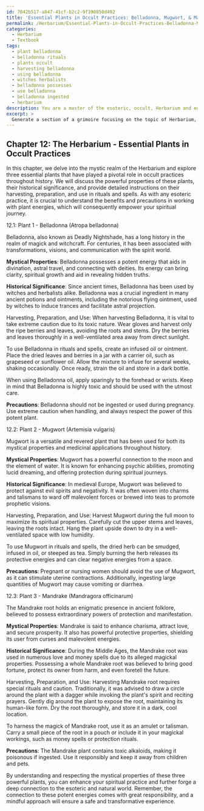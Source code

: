 ```yaml
---
id: 7042b517-a847-41cf-b2c2-9f390850d492
title: 'Essential Plants in Occult Practices: Belladonna, Mugwort, & Mandrake'
permalink: /Herbarium/Essential-Plants-in-Occult-Practices-Belladonna-Mugwort-Mandrake/
categories:
  - Herbarium
  - Textbook
tags:
  - plant belladonna
  - belladonna rituals
  - plants occult
  - harvesting belladonna
  - using belladonna
  - witches herbalists
  - belladonna possesses
  - use belladonna
  - belladonna ingested
  - herbarium
description: You are a master of the esoteric, occult, Herbarium and education, you have written many textbooks on the subject in ways that provide students with rich and deep understanding of the subject. You are being asked to write textbook-like sections on a topic and you do it with full context, explainability, and reliability in accuracy to the true facts of the topic at hand, in a textbook style that a student would easily be able to learn from, in a rich, engaging, and contextual way. Always include relevant context (such as formulas and history), related concepts, and in a way that someone can gain deep insights from.
excerpt: > 
  Generate a section of a grimoire focusing on the topic of Herbarium, specifically covering the mystical properties of three essential plants, their historical significance in occult practices, and detailed instructions on how to harvest, prepare, and use these plants in rituals and spells. Provide insight into the benefits and precautions to be taken while working with each plant and how they can enhance the practitioner's spiritual journey.
---
```

## Chapter 12: The Herbarium - Essential Plants in Occult Practices

In this chapter, we delve into the mystic realm of the Herbarium and explore three essential plants that have played a pivotal role in occult practices throughout history. We will discuss the powerful properties of these plants, their historical significance, and provide detailed instructions on their harvesting, preparation, and use in rituals and spells. As with any esoteric practice, it is crucial to understand the benefits and precautions in working with plant energies, which will consequently empower your spiritual journey.

12.1: Plant 1 - Belladonna (Atropa belladonna)

Belladonna, also known as Deadly Nightshade, has a long history in the realm of magick and witchcraft. For centuries, it has been associated with transformations, visions, and communication with the spirit world.

**Mystical Properties**: Belladonna possesses a potent energy that aids in divination, astral travel, and connecting with deities. Its energy can bring clarity, spiritual growth and aid in revealing hidden truths.

**Historical Significance**: Since ancient times, Belladonna has been used by witches and herbalists alike. Belladonna was a crucial ingredient in many ancient potions and ointments, including the notorious flying ointment, used by witches to induce trances and facilitate astral projection.

Harvesting, Preparation, and Use: When harvesting Belladonna, it is vital to take extreme caution due to its toxic nature. Wear gloves and harvest only the ripe berries and leaves, avoiding the roots and stems. Dry the berries and leaves thoroughly in a well-ventilated area away from direct sunlight.

To use Belladonna in rituals and spells, create an infused oil or ointment. Place the dried leaves and berries in a jar with a carrier oil, such as grapeseed or sunflower oil. Allow the mixture to infuse for several weeks, shaking occasionally. Once ready, strain the oil and store in a dark bottle.

When using Belladonna oil, apply sparingly to the forehead or wrists. Keep in mind that Belladonna is highly toxic and should be used with the utmost care.

**Precautions**: Belladonna should not be ingested or used during pregnancy. Use extreme caution when handling, and always respect the power of this potent plant.

12.2: Plant 2 - Mugwort (Artemisia vulgaris)

Mugwort is a versatile and revered plant that has been used for both its mystical properties and medicinal applications throughout history.

**Mystical Properties**: Mugwort has a powerful connection to the moon and the element of water. It is known for enhancing psychic abilities, promoting lucid dreaming, and offering protection during spiritual journeys.

**Historical Significance**: In medieval Europe, Mugwort was believed to protect against evil spirits and negativity. It was often woven into charms and talismans to ward off malevolent forces or brewed into teas to promote prophetic visions.

Harvesting, Preparation, and Use: Harvest Mugwort during the full moon to maximize its spiritual properties. Carefully cut the upper stems and leaves, leaving the roots intact. Hang the plant upside down to dry in a well-ventilated space with low humidity.

To use Mugwort in rituals and spells, the dried herb can be smudged, infused in oil, or steeped as tea. Simply burning the herb releases its protective energies and can clear negative energies from a space.

**Precautions**: Pregnant or nursing women should avoid the use of Mugwort, as it can stimulate uterine contractions. Additionally, ingesting large quantities of Mugwort may cause vomiting or diarrhea.

12.3: Plant 3 - Mandrake (Mandragora officinarum)

The Mandrake root holds an enigmatic presence in ancient folklore, believed to possess extraordinary powers of protection and manifestation.

**Mystical Properties**: Mandrake is said to enhance charisma, attract love, and secure prosperity. It also has powerful protective properties, shielding its user from curses and malevolent energies.

**Historical Significance**: During the Middle Ages, the Mandrake root was used in numerous love and money spells due to its alleged magickal properties. Possessing a whole Mandrake root was believed to bring good fortune, protect its owner from harm, and even foretell the future.

Harvesting, Preparation, and Use: Harvesting Mandrake root requires special rituals and caution. Traditionally, it was advised to draw a circle around the plant with a dagger while invoking the plant's spirit and reciting prayers. Gently dig around the plant to expose the root, maintaining its human-like form. Dry the root thoroughly, and store it in a dark, cool location.

To harness the magick of Mandrake root, use it as an amulet or talisman. Carry a small piece of the root in a pouch or include it in your magickal workings, such as money spells or protection rituals.

**Precautions**: The Mandrake plant contains toxic alkaloids, making it poisonous if ingested. Use it responsibly and keep it away from children and pets.

By understanding and respecting the mystical properties of these three powerful plants, you can enhance your spiritual practice and further forge a deep connection to the esoteric and natural world. Remember, the connection to these potent energies comes with great responsibility, and a mindful approach will ensure a safe and transformative experience.
